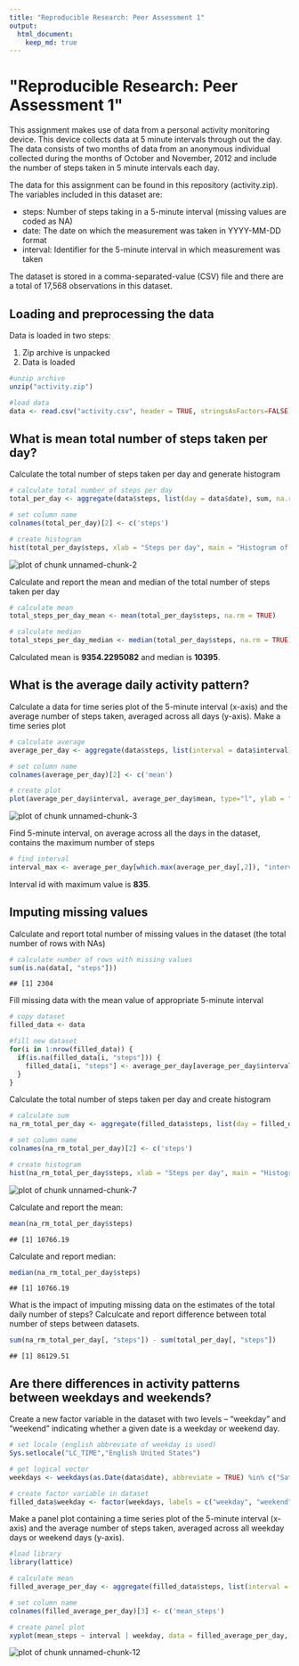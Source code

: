 ```yaml
---
title: "Reproducible Research: Peer Assessment 1"
output: 
  html_document:
    keep_md: true
---
```


"Reproducible Research: Peer Assessment 1"
==================================================================

This assignment makes use of data from a personal activity monitoring device. This device collects data at 5 minute intervals through out the day. The data consists of two months of data from an anonymous individual collected during the months of October and November, 2012 and include the number of steps taken in 5 minute intervals each day.

The data for this assignment can be found in this repository (activity.zip). The variables included in this dataset are:  
 - steps: Number of steps taking in a 5-minute interval (missing values are coded as NA)  
 - date: The date on which the measurement was taken in YYYY-MM-DD format  
 - interval: Identifier for the 5-minute interval in which measurement was taken

The dataset is stored in a comma-separated-value (CSV) file and there are a total of 17,568 observations in this dataset.

## Loading and preprocessing the data

Data is loaded in two steps:  
1. Zip archive is unpacked  
2. Data is loaded


```r
#unzip archive
unzip("activity.zip")

#load data
data <- read.csv("activity.csv", header = TRUE, stringsAsFactors=FALSE)
```

## What is mean total number of steps taken per day?

Calculate the total number of steps taken per day and generate histogram


```r
# calculate total number of steps per day
total_per_day <- aggregate(data$steps, list(day = data$date), sum, na.rm = TRUE)

# set column name
colnames(total_per_day)[2] <- c('steps')

# create histogram
hist(total_per_day$steps, xlab = "Steps per day", main = "Histogram of the total number of steps taken each day")
```

![plot of chunk unnamed-chunk-2](figure/unnamed-chunk-2-1.png) 

Calculate and report the mean and median of the total number of steps taken per day


```r
# calculate mean
total_steps_per_day_mean <- mean(total_per_day$steps, na.rm = TRUE)

# calculate median
total_steps_per_day_median <- median(total_per_day$steps, na.rm = TRUE)
```

Calculated mean is **9354.2295082** and median is **10395**.

## What is the average daily activity pattern?

Calculate a data for time series plot of the 5-minute interval (x-axis) and the average number of steps taken, averaged across all days (y-axis). Make a time series plot


```r
# calculate average
average_per_day <- aggregate(data$steps, list(interval = data$interval), mean, na.rm = TRUE)

# set column name
colnames(average_per_day)[2] <- c('mean')

# create plot
plot(average_per_day$interval, average_per_day$mean, type="l", ylab = "Average number of steps taken", xlab = " Identifier for the 5-minute interval")
```

![plot of chunk unnamed-chunk-3](figure/unnamed-chunk-3-1.png) 

Find 5-minute interval, on average across all the days in the dataset, contains the maximum number of steps


```r
# find interval
interval_max <- average_per_day[which.max(average_per_day[,2]), "interval"]
```

Interval id with maximum value is **835**.

## Imputing missing values

Calculate and report total number of missing values in the dataset (the total number of rows with NAs)


```r
# calculate number of rows with missing values
sum(is.na(data[, "steps"]))
```

```
## [1] 2304
```

Fill missing data with the mean value of appropriate 5-minute interval


```r
# copy dataset
filled_data <- data

#fill new dataset
for(i in 1:nrow(filled_data)) {
  if(is.na(filled_data[i, "steps"])) {
    filled_data[i, "steps"] <- average_per_day[average_per_day$interval == filled_data[i, "interval"], "mean"]
  }
}
```

Calculate the total number of steps taken per day and create histogram


```r
# calculate sum
na_rm_total_per_day <- aggregate(filled_data$steps, list(day = filled_data$date), sum)

# set column name
colnames(na_rm_total_per_day)[2] <- c('steps')

# create histogram
hist(na_rm_total_per_day$steps, xlab = "Steps per day", main = "Histogram of the total number of steps taken each day")
```

![plot of chunk unnamed-chunk-7](figure/unnamed-chunk-7-1.png) 

Calculate and report the mean:


```r
mean(na_rm_total_per_day$steps)
```

```
## [1] 10766.19
```

Calculate and report median:


```r
median(na_rm_total_per_day$steps)
```

```
## [1] 10766.19
```

What is the impact of imputing missing data on the estimates of the total daily number of steps? Calculcate and report difference between total number of steps between datasets.


```r
sum(na_rm_total_per_day[, "steps"]) - sum(total_per_day[, "steps"])
```

```
## [1] 86129.51
```

## Are there differences in activity patterns between weekdays and weekends?

Create a new factor variable in the dataset with two levels – “weekday” and “weekend” indicating whether a given date is a weekday or weekend day.


```r
# set locale (english abbreviate of weekday is used)
Sys.setlocale("LC_TIME","English United States")

# get logical vector
weekdays <- weekdays(as.Date(data$date), abbreviate = TRUE) %in% c("Sat", "Sun")

# create factor variable in dataset
filled_data$weekday <- factor(weekdays, labels = c("weekday", "weekend"))
```

Make a panel plot containing a time series plot of the 5-minute interval (x-axis) and the average number of steps taken, averaged across all weekday days or weekend days (y-axis).


```r
#load library
library(lattice)

# calculate mean
filled_average_per_day <- aggregate(filled_data$steps, list(interval = filled_data$interval, weekday = filled_data$weekday), mean)

# set column name
colnames(filled_average_per_day)[3] <- c('mean_steps')

# create panel plot
xyplot(mean_steps ~ interval | weekday, data = filled_average_per_day, type="l", layout = c(1, 2), ylab = "Number of steps", xlab = "Interval")
```

![plot of chunk unnamed-chunk-12](figure/unnamed-chunk-12-1.png) 

